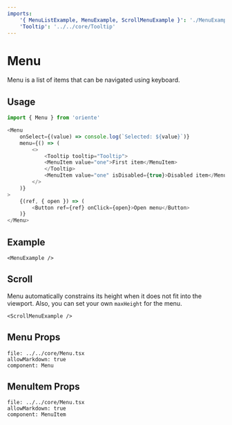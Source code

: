 ```yaml
---
imports:
    '{ MenuListExample, MenuExample, ScrollMenuExample }': './MenuExample'
    'Tooltip': '../../core/Tooltip'
---
```


# Menu

Menu is a list of items that can be navigated using keyboard.

## Usage

```js
import { Menu } from 'oriente'

<Menu
    onSelect={(value) => console.log(`Selected: ${value}`)}
    menu={() => (
        <>
            <Tooltip tooltip="Tooltip">
            <MenuItem value="one">First item</MenuItem>
            </Tooltip>
            <MenuItem value="one" isDisabled={true}>Disabled item</MenuItem>
        </>
    )}
>
    {(ref, { open }) => (
        <Button ref={ref} onClick={open}>Open menu</Button>
    )}
</Menu>
```

## Example

```@render
<MenuExample />
```

## Scroll

Menu automatically constrains its height when it does not fit into the viewport.
Also, you can set your own `maxHeight` for the menu.

```@render
<ScrollMenuExample />
```

## Menu Props

```@propsdoc
file: ../../core/Menu.tsx
allowMarkdown: true
component: Menu
```

## MenuItem Props

```@propsdoc
file: ../../core/Menu.tsx
allowMarkdown: true
component: MenuItem
```
